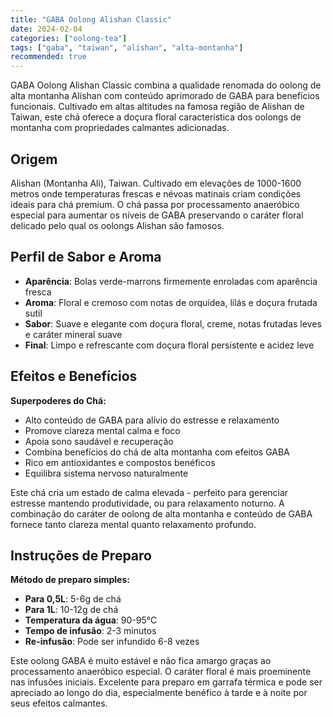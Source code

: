 ```yaml
---
title: "GABA Oolong Alishan Classic"
date: 2024-02-04
categories: ["oolong-tea"]
tags: ["gaba", "taiwan", "alishan", "alta-montanha"]
recommended: true
---
```


GABA Oolong Alishan Classic combina a qualidade renomada do oolong de alta montanha Alishan com conteúdo aprimorado de GABA para benefícios funcionais. Cultivado em altas altitudes na famosa região de Alishan de Taiwan, este chá oferece a doçura floral característica dos oolongs de montanha com propriedades calmantes adicionadas.

## Origem

Alishan (Montanha Ali), Taiwan. Cultivado em elevações de 1000-1600 metros onde temperaturas frescas e névoas matinais criam condições ideais para chá premium. O chá passa por processamento anaeróbico especial para aumentar os níveis de GABA preservando o caráter floral delicado pelo qual os oolongs Alishan são famosos.

## Perfil de Sabor e Aroma

- **Aparência**: Bolas verde-marrons firmemente enroladas com aparência fresca
- **Aroma**: Floral e cremoso com notas de orquídea, lilás e doçura frutada sutil
- **Sabor**: Suave e elegante com doçura floral, creme, notas frutadas leves e caráter mineral suave
- **Final**: Limpo e refrescante com doçura floral persistente e acidez leve

## Efeitos e Benefícios

**Superpoderes do Chá:**
- Alto conteúdo de GABA para alívio do estresse e relaxamento
- Promove clareza mental calma e foco
- Apoia sono saudável e recuperação
- Combina benefícios do chá de alta montanha com efeitos GABA
- Rico em antioxidantes e compostos benéficos
- Equilibra sistema nervoso naturalmente

Este chá cria um estado de calma elevada - perfeito para gerenciar estresse mantendo produtividade, ou para relaxamento noturno. A combinação do caráter de oolong de alta montanha e conteúdo de GABA fornece tanto clareza mental quanto relaxamento profundo.

## Instruções de Preparo

**Método de preparo simples:**
- **Para 0,5L**: 5-6g de chá
- **Para 1L**: 10-12g de chá
- **Temperatura da água**: 90-95°C
- **Tempo de infusão**: 2-3 minutos
- **Re-infusão**: Pode ser infundido 6-8 vezes

Este oolong GABA é muito estável e não fica amargo graças ao processamento anaeróbico especial. O caráter floral é mais proeminente nas infusões iniciais. Excelente para preparo em garrafa térmica e pode ser apreciado ao longo do dia, especialmente benéfico à tarde e à noite por seus efeitos calmantes.
